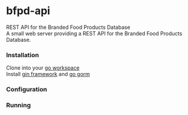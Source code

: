 # bfpd-api
REST API for the Branded Food Products Database  
A small web server providing a REST API for the Branded Food Products Database.  
### Installation
Clone into your [go workspace](https://golang.org/doc/code.html)  
Install [gin framework](https://github.com/gin-gonic/gin) and [go gorm](http://jinzhu.me/gorm/)
### Configuration
### Running
